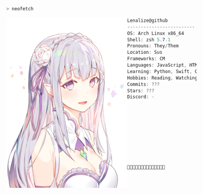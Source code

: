 ```zsh
> neofetch
```

<img align="left" src="avatar.png" alt="local" width="320" /> 

```csharp
Lenalize@github
-------------------------
OS: Arch Linux x86_64
Shell: zsh 5.7.1
Pronouns: They/Them
Location: Sus
Frameworks: CM
Languages: JavaScript, HTML, CSS
Learning: Python, Swift, CPP
Hobbies: Reading, Watching, Gaming, Coding
Commits: ???
Stars: ???
Discord: -










🌸🌸🌸🌸🌸🌸🌸🌸🌸🌸🌸🌸🌸🌸
```

